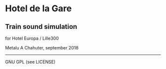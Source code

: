 # Hotel de la Gare

## Train sound simulation

for Hotel Europa / Lille300

Metalu A Chahuter, september 2018

-----

GNU GPL (see LICENSE)

